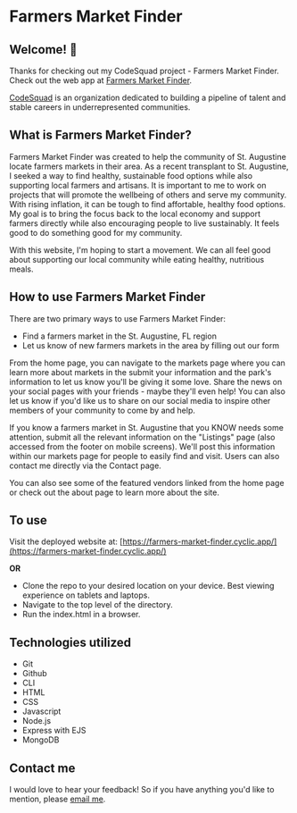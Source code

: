 # Farmers Market Finder

## Welcome! 👋

Thanks for checking out my CodeSquad project - Farmers Market Finder. Check out the web app at [Farmers Market Finder](https://farmers-market-finder.cyclic.app/).

[CodeSquad](https://www.codesquad.org) is an organization dedicated to building a pipeline of talent and stable careers in underrepresented communities.

## What is Farmers Market Finder?

Farmers Market Finder was created to help the community of St. Augustine locate farmers markets in their area. As a recent transplant to St. Augustine, I seeked a way to find healthy, sustainable food options while also supporting local farmers and artisans. It is important to me to work on projects that will promote the wellbeing of others and serve my community. With rising inflation, it can be tough to find affortable, healthy food options. My goal is to bring the focus back to the local economy and support farmers directly while also encouraging people to live sustainably. It feels good to do something good for my community. 

With this website, I'm hoping to start a movement. We can all feel good about supporting our local community while eating healthy, nutritious meals.

## How to use Farmers Market Finder

There are two primary ways to use Farmers Market Finder:
* Find a farmers market in the St. Augustine, FL region 
* Let us know of new farmers markets in the area by filling out our form

From the home page, you can navigate to the markets page where you can learn more about markets in the  submit your information and the park's information to let us know you'll be giving it some love. Share the news on your social pages with your friends - maybe they'll even help! You can also let us know if you'd like us to share on our social media to inspire other members of your community to come by and help. 

If you know a farmers market in St. Augustine that you KNOW needs some attention, submit all the relevant information on the "Listings" page (also accessed from the footer on mobile screens). We'll post this information within our markets page for people to easily find and visit. Users can also contact me directly via the Contact page. 

You can also see some of the featured vendors linked from the home page or check out the about page to learn more about the site. 

## To use

Visit the deployed website at: [https://farmers-market-finder.cyclic.app/](https://farmers-market-finder.cyclic.app/)

**OR**

- Clone the repo to your desired location on your device. Best viewing experience on tablets and laptops.
- Navigate to the top level of the directory.
- Run the index.html in a browser. 

## Technologies utilized

* Git
* Github
* CLI
* HTML
* CSS
* Javascript
* Node.js
* Express with EJS
* MongoDB

## Contact me

I would love to hear your feedback! So if you have anything you'd like to mention, please [email me](mailto:francesmarquez94@gmail.com).